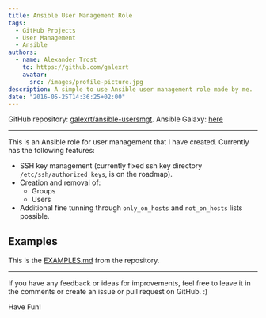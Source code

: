 ```yaml
---
title: Ansible User Management Role
tags:
  - GitHub Projects
  - User Management
  - Ansible
authors:
  - name: Alexander Trost
    to: https://github.com/galexrt
    avatar:
      src: /images/profile-picture.jpg
description: A simple to use Ansible user management role made by me.
date: "2016-05-25T14:36:25+02:00"
---
```


GitHub repository: [galexrt/ansible-usersmgt](https://github.com/galexrt/ansible-usersmgt).
Ansible Galaxy: [here](https://galaxy.ansible.com/galexrt/ansible-usersmgt/)

***

This is an Ansible role for user management that I have created.
Currently has the following features:

* SSH key management (currently fixed ssh key directory `/etc/ssh/authorized_keys`, is on the roadmap).
* Creation and removal of:
    * Groups
    * Users
* Additional fine tunning through `only_on_hosts` and `not_on_hosts` lists possible.

## Examples

This is the [EXAMPLES.md](https://github.com/galexrt/ansible-usersmgt/blob/master/EXAMPLES.md) from the repository.
<script src="https://gist-it.appspot.com/https://github.com/galexrt/ansible-usersmgt/blob/master/EXAMPLES.md"></script>

***

If you have any feedback or ideas for improvements, feel free to leave it in the comments or create an issue or pull request on GitHub. :)

Have Fun!
